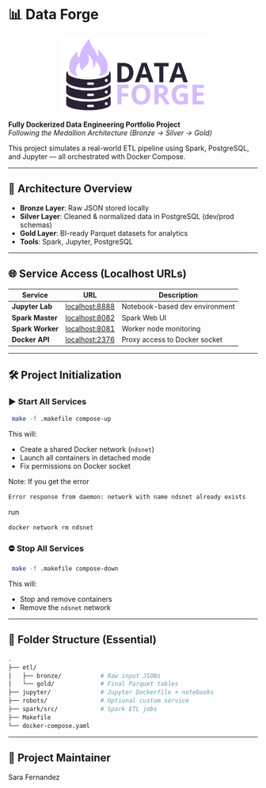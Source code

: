 # 📊 Data Forge

<p align="center">
  <img src="img/DataForge.png" alt="Data Forge" width="300">
  <br>
</p>

**Fully Dockerized Data Engineering Portfolio Project**  
*Following the Medallion Architecture (Bronze → Silver → Gold)*

This project simulates a real-world ETL pipeline using Spark, PostgreSQL, and Jupyter — all orchestrated with Docker Compose.

---

## 🧱 Architecture Overview

- **Bronze Layer**: Raw JSON stored locally
- **Silver Layer**: Cleaned & normalized data in PostgreSQL (dev/prod schemas)
- **Gold Layer**: BI-ready Parquet datasets for analytics
- **Tools**: Spark, Jupyter, PostgreSQL

---

## 🌐 Service Access (Localhost URLs)

| Service          | URL                             | Description                     |
|------------------|----------------------------------|---------------------------------|
| **Jupyter Lab**  | [localhost:8888](http://localhost:8888) | Notebook-based dev environment |
| **Spark Master** | [localhost:8082](http://localhost:8082) | Spark Web UI                   |
| **Spark Worker** | [localhost:8081](http://localhost:8081) | Worker node monitoring         |
| **Docker API**   | [localhost:2376](http://localhost:2376) | Proxy access to Docker socket  |

---

## 🛠️ Project Initialization

### ▶️ Start All Services

```bash
 make -f .makefile compose-up
```

This will:

* Create a shared Docker network (`ndsnet`)
* Launch all containers in detached mode
* Fix permissions on Docker socket

Note: If you get the error 
```bash
Error response from daemon: network with name ndsnet already exists
```

run
```bash
docker network rm ndsnet
```

### ⛔ Stop All Services

```bash
 make -f .makefile compose-down
```

This will:

* Stop and remove containers
* Remove the `ndsnet` network

---

## 📁 Folder Structure (Essential)

```bash
.
├── etl/
│   ├── bronze/           # Raw input JSONs
│   └── gold/             # Final Parquet tables
├── jupyter/              # Jupyter Dockerfile + notebooks
├── robots/               # Optional custom service
├── spark/src/            # Spark ETL jobs
├── Makefile
└── docker-compose.yaml
```

---

## 📄 Project Maintainer
Sara Fernandez 
